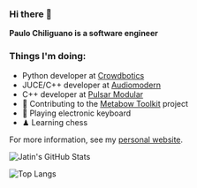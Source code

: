 ### Hi there 👋

**Paulo Chiliguano is a software engineer**

### Things I'm doing:
- Python developer at [Crowdbotics](https://www.crowdbotics.com)
- JUCE/C++ developer at [Audiomodern](https://audiomodern.com)
- C++ developer at [Pulsar Modular](https://www.pulsarmodular.com)
- 🎻 Contributing to the [Metabow Toolkit](https://github.com/pauloesteban/MetaBow-Toolkit) project
- 🎹 Playing electronic keyboard
- ♟ Learning chess

For more information, see my [personal website](https://www.pauloesteban.com).

![Jatin's GitHub Stats](https://github-readme-stats.vercel.app/api?username=pauloesteban&show_icons=true&theme=onedark&count_private=true)

![Top Langs](https://github-readme-stats.vercel.app/api/top-langs/?username=pauloesteban&layout=compact&theme=onedark&count_private=true)

<!--
**pauloesteban/pauloesteban** is a ✨ _special_ ✨ repository because its `README.md` (this file) appears on your GitHub profile.

Here are some ideas to get you started:

- 🔭 I’m currently working on ...
- 🌱 I’m currently learning ...
- 👯 I’m looking to collaborate on ...
- 🤔 I’m looking for help with ...
- 💬 Ask me about ...
- 📫 How to reach me: ...
- 😄 Pronouns: ...
- ⚡ Fun fact: ...
-->
